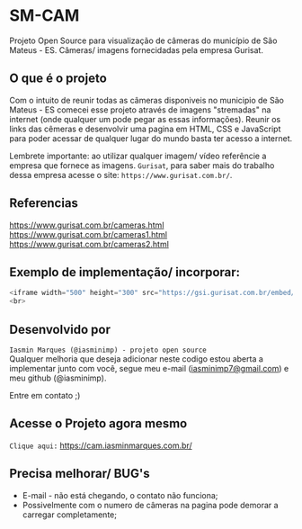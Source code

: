 # SM-CAM


Projeto Open Source para visualização de câmeras do município de São Mateus - ES. Câmeras/ imagens fornecidadas pela empresa Gurisat.
## O que é o projeto
Com o intuito de reunir todas as câmeras disponiveis no municipio de São Mateus - ES comecei esse projeto através de imagens "stremadas" na internet (onde qualquer um pode pegar as essas informações). Reunir os links das cêmeras e desenvolvir uma pagina em HTML, CSS e JavaScript para poder acessar de qualquer lugar do mundo basta ter acesso a internet.

Lembrete importante: ao utilizar qualquer imagem/ vídeo referêncie a empresa que fornece as imagens. `Gurisat`, para saber mais do trabalho dessa empresa acesse o site: `https://www.gurisat.com.br/`.


## Referencias<br>
https://www.gurisat.com.br/cameras.html <br>
https://www.gurisat.com.br/cameras1.html <br>
https://www.gurisat.com.br/cameras2.html <br>


## Exemplo de implementação/ incorporar:

```powershell
<iframe width="500" height="300" src="https://gsi.gurisat.com.br/embed/583857/undefined/undefined/centro-sm?autoplay=true&sound=false" title="camera 1" frameborder="0" allow="accelerometer; autoplay; clipboard-write; encrypted-media; gyroscope; picture-in-picture" allowfullscreen></iframe>
<br>
```


## Desenvolvido por
`Iasmin Marques (@iasminimp) - projeto open source` <br>
Qualquer melhoria que deseja adicionar neste codigo estou aberta a implementar junto com você, segue meu e-mail (iasminimp7@gmail.com) e meu github (@iasminimp). 

Entre em contato ;)

## Acesse o Projeto agora mesmo
`Clique aqui:` https://cam.iasminmarques.com.br/

## Precisa melhorar/ BUG's
* E-mail -  não está chegando, o contato não funciona;
* Possivelmente com o numero de câmeras na pagina pode demorar a carregar completamente;

